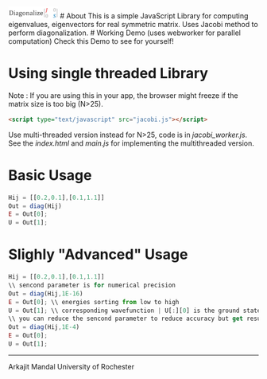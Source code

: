 <img src="Diagonalize.png" width="100px">
# About
This is a simple JavaScript Library for computing eigenvalues, eigenvectors for real symmetric matrix. Uses Jacobi method to perform diagonalization.
# Working Demo (uses webworker for parallel computation)
Check this Demo to see for yourself!

# Using single threaded Library
Note : If you are using this in your app, the browser might freeze if the matrix size is too big (N>25). 
```html
<script type="text/javascript" src="jacobi.js"></script>
```
Use multi-threaded version instead for N>25, code is in <i>jacobi_worker.js</i>. See the <i>index.html</i>  and <i>main.js</i> for implementing the multithreaded version. 

# Basic Usage 
```javascript
Hij = [[0.2,0.1],[0.1,1.1]] 
Out = diag(Hij)
E = Out[0];
U = Out[1];
```
# Slighly "Advanced" Usage 
```javascript
Hij = [[0.2,0.1],[0.1,1.1]] 
\\ sencond parameter is for numerical precision 
Out = diag(Hij,1E-16) 
E = Out[0]; \\ energies sorting from low to high
U = Out[1]; \\ corresponding wavefunction | U[:][0] is the ground state wavefunction
\\ you can reduce the sencond parameter to reduce accuracy but get results faster
Out = diag(Hij,1E-4) 
E = Out[0];
U = Out[1];
```


---
Arkajit Mandal
University of Rochester